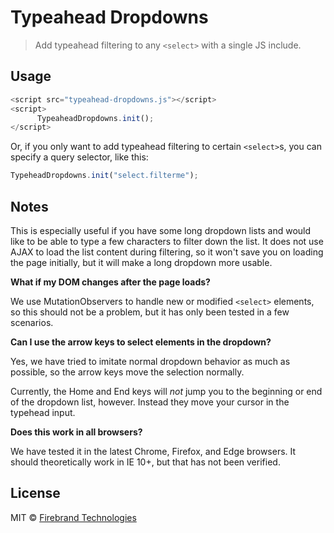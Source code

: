 # Typeahead Dropdowns

> Add typeahead filtering to any `<select>` with a single JS include.

## Usage

```js
<script src="typeahead-dropdowns.js"></script>
<script>
      TypeaheadDropdowns.init();
</script>
```

Or, if you only want to add typeahead filtering to certain `<select>`s, you can specify a query selector, like this:

```js
TypeheadDropdowns.init("select.filterme");
```

## Notes

This is especially useful if you have some long dropdown lists and would like to be able to type a few characters to filter down the list.  It does not use AJAX to load the list content during filtering, so it won't save you on loading the page initially, but it will make a long dropdown more usable.

**What if my DOM changes after the page loads?**

We use MutationObservers to handle new or modified `<select>` elements, so this should not be a problem, but it has only been tested in a few scenarios.

**Can I use the arrow keys to select elements in the dropdown?**

Yes, we have tried to imitate normal dropdown behavior as much as possible, so the arrow keys move the selection normally.

Currently, the Home and End keys will _not_ jump you to the beginning or end of the dropdown list, however.  Instead they move your cursor in the typehead input.

**Does this work in all browsers?**

We have tested it in the latest Chrome, Firefox, and Edge browsers.  It should theoretically work in IE 10+, but that has not been verified.

## License

MIT © [Firebrand Technologies](http://firebrandtech.com)

